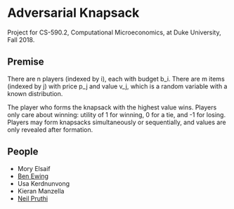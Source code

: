 # Adversarial Knapsack
Project for CS-590.2, Computational Microeconomics, at Duke University, Fall 2018.

## Premise

There are n players (indexed by i), each with budget b_i. There are m items (indexed by j) with price p_j and value v_j, which is a random variable with a known distribution.

The player who forms the knapsack with the highest value wins. Players only care about winning: utility of 1 for winning, 0 for a tie, and -1 for losing. Players may form knapsacks simultaneously or sequentially, and values are only revealed after formation.


## People

* Mory Elsaif
* [Ben Ewing](https://github.com/ben-e)
* Usa Kerdnunvong
* Kieran Manzella
* [Neil Pruthi](https://github.com/neilpruthi)